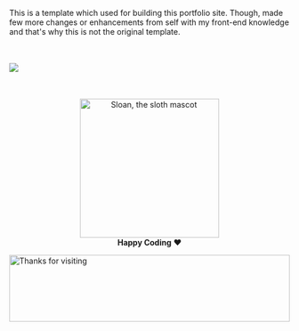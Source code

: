 This is a template which used for building this portfolio site. Though, made few more changes or enhancements from self with my front-end knowledge and that's why this is not the original template.
<br>
<br>
<br>

<img src="https://cdn.dribbble.com/users/5720644/screenshots/13912339/media/cfc570f6891e4aef4ae3c5282a767847.gif"/>
<br>
<br>
<br>


<p align="center">
  <img alt="Sloan, the sloth mascot" width="250px" src="https://i.stack.imgur.com/NSHyg.gif">
  
  <br>
  <strong>Happy Coding</strong> ❤️
</p>

<img height="120" alt="Thanks for visiting" width="100%" src="https://raw.githubusercontent.com/BrunnerLivio/brunnerlivio/master/images/marquee.svg" />
